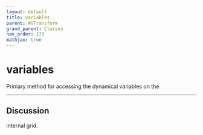```yaml
---
layout: default
title: variables
parent: WVTransform
grand_parent: Classes
nav_order: 173
mathjax: true
---
```


#  variables

Primary method for accessing the dynamical variables on the


---

## Discussion
internal grid.
